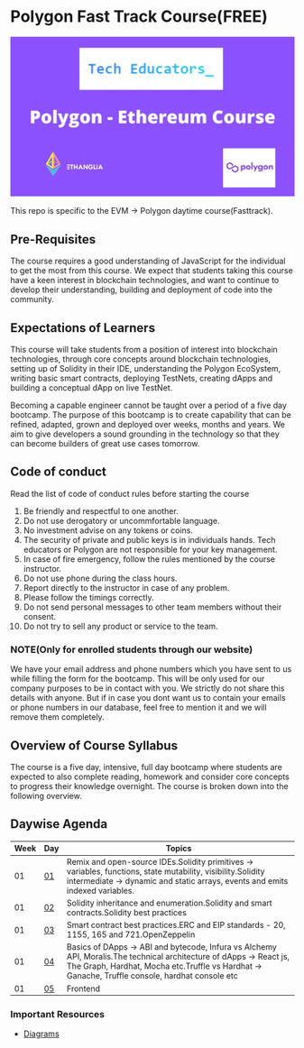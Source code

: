 # Polygon Fast Track Course(FREE)

![Hero Img](https://github.com/Web3-courses/EVM_Polygon_Daytime/blob/main/PolygonEthereum_Course.jpg)

This repo is specific to the EVM -> Polygon daytime course(Fasttrack). 

## Pre-Requisites

The course requires a good understanding of JavaScript for the individual to get the most from this course. We expect that students taking this course have a keen interest in blockchain technologies, and want to continue to develop their understanding, building and deployment of code into the community.

## Expectations of Learners

This course will take students from a position of interest into blockchain technologies, through core concepts around blockchain technologies, setting up of Solidity in their IDE, understanding the Polygon EcoSystem, writing basic smart contracts, deploying TestNets, creating dApps and building a conceptual dApp on live TestNet. 

Becoming a capable engineer cannot be taught over a period of a five day bootcamp. The purpose of this bootcamp is to create capability that can be refined, adapted, grown and deployed over weeks, months and years. We aim to give developers a sound grounding in the technology so that they can become builders of great use cases tomorrow.

## Code of conduct

Read the list of code of conduct rules before starting the course

1. Be friendly and respectful to one another.
2. Do not use derogatory or uncommfortable language.
3. No investment advise on any tokens or coins.
4. The security of private and public keys is in individuals hands. Tech educators or Polygon are not responsible for your key management.
5. In case of fire emergency, follow the rules mentioned by the course instructor.
6. Do not use phone during the class hours.
7. Report directly to the instructor in case of any problem.
8. Please follow the timings correctly.
9. Do not send personal messages to other team members without their consent.
10. Do not try to sell any product or service to the team.


### NOTE(Only for enrolled students through our website)

We have your email address and phone numbers which you have sent to us while filling the form for the bootcamp. This will be only used for our company purposes to be in contact with you.
We strictly do not share this details with anyone. But if in case you dont want us to contain your emails or phone numbers in our database, feel free to mention it and
we will remove them completely. 


## Overview of Course Syllabus

The course is a five day, intensive, full day bootcamp where students are expected to also complete reading, homework and consider core concepts to progress their knowledge overnight. The course is broken down into the following overview.

## Daywise Agenda


| Week | Day | Topics |
| --- | --- | --- |
| 01 | [01](https://github.com/Web3-courses/Polygon_fast_track/tree/main/Day_01) | Remix and open-source IDEs.Solidity primitives → variables, functions, state mutability, visibility.Solidity intermediate → dynamic and static arrays, events and emits indexed variables. | 
| 01 | [02](https://github.com/Web3-courses/Polygon_fast_track/tree/main/Day_02) | Solidity inheritance and enumeration.Solidity and smart contracts.Solidity best practices | 
| 01 | [03](https://github.com/Web3-courses/Polygon_fast_track/tree/main/Day_03) | Smart contract best practices.ERC and EIP standards - 20, 1155, 165 and 721.OpenZeppelin| 
| 01 | [04](https://github.com/Web3-courses/Polygon_fast_track/tree/main/Day_04) | Basics of DApps → ABI and bytecode, Infura vs Alchemy API, Moralis.The technical architecture of dApps → React js, The Graph, Hardhat, Mocha etc.Truffle vs Hardhat → Ganache, Truffle console, hardhat console etc | 
| 01 | [05](https://github.com/Web3-courses/Polygon_fast_track/tree/main/Day_05) | Frontend| 

### Important Resources

- [Diagrams](https://github.com/Web3-courses/Diagrams)





